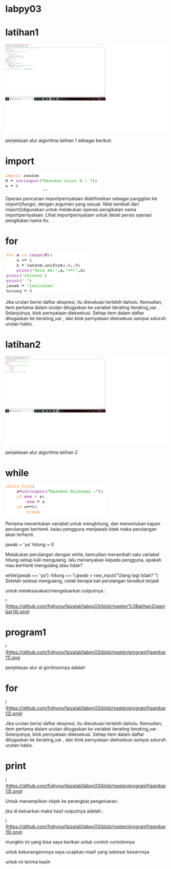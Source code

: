# labpy03

# latihan1

![](https://github.com/fiqhynurfaizalali/labpy03/blob/master/gambar%201.png)

penjelasan alur algoritma latihan 1 sebagai berikut:

# import

![](https://github.com/fiqhynurfaizalali/labpy03/blob/master/gambar3.png)

 Operasi pencarian importpernyataan didefinisikan sebagai panggilan ke 
import()fungsi, dengan argumen yang sesuai. Nilai kembali dari 
import()digunakan untuk melakukan operasi pengikatan nama 
importpernyataan. Lihat importpernyataan untuk detail persis operasi 
pengikatan nama itu.
# for

![](https://github.com/fiqhynurfaizalali/labpy03/blob/master/gambar4.png)

Jika urutan berisi daftar ekspresi, itu dievaluasi terlebih dahulu. 
Kemudian, item pertama dalam urutan ditugaskan ke variabel iterating 
iterating_var . Selanjutnya, blok pernyataan dieksekusi. Setiap item 
dalam daftar ditugaskan ke iterating_var , dan blok pernyataan 
dieksekusi sampai seluruh urutan habis.

# latihan2

![](https://github.com/fiqhynurfaizalali/labpy03/blob/master/latihan2(gambar10).png)

penjelasan alur algoritma latihan 2

# while

![](https://github.com/fiqhynurfaizalali/labpy03/blob/master/latihan2(gambar9).png)

Pertama menentukan variabel untuk menghitung, dan menentukan kapan 
perulangan berhenti. kalau pengguna menjawab tidak maka perulangan akan 
terhenti.

jawab = 'ya' hitung = 0

Melakukan perulangan dengan while, kemudian menambah satu variabel 
hitung setiap kali mengulang. lalu menanyakan kepada pengguna, apakah 
mau berhenti mengulang atau tidak?


while(jawab == 'ya'): hitung += 1 jawab = raw_input("Ulang lagi tidak? 
") Setelah selesai mengulang, cetak berapa kali perulangan tersebut 
terjadi

untuk melaksanakan/mengeluarkan outputnya :

!(https://github.com/fiqhynurfaizalali/labpy03/blob/master/%3Batihan2(gambar14).png)


# program1

!(https://github.com/fiqhynurfaizalali/labpy03/blob/master/program1(gambar11).png

penjelasan alur al goritmannya adalah 

# for

!(https://github.com/fiqhynurfaizalali/labpy03/blob/master/program1(gambar12).png)

Jika urutan berisi daftar ekspresi, itu dievaluasi terlebih dahulu. 
Kemudian, item pertama dalam urutan ditugaskan ke variabel iterating 
iterating_var . Selanjutnya, blok pernyataan dieksekusi. Setiap item 
dalam daftar ditugaskan ke iterating_var , dan blok pernyataan 
dieksekusi sampai seluruh urutan habis.

# print

!(https://github.com/fiqhynurfaizalali/labpy03/blob/master/program1(gambar13).png)

Untuk menampilkan objek ke perangkat pengeluaran.


jika di keluarkan maka hasil outputnya adalah : 

!(https://github.com/fiqhynurfaizalali/labpy03/blob/master/program1(gambar15).png)

mungkin ini yang bisa saya berikan untuk contoh contohnnya

untuk kekurangannnya saya ucapkan maaf yang sebesar besarnnya

untuk ini terima kasih

